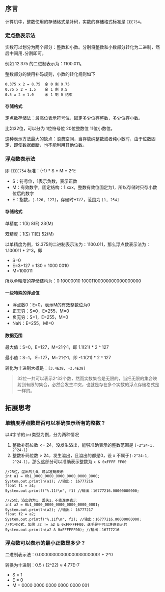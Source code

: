 ## 序言
计算机中，整数使用的存储格式是补码，实数的存储格式标准是 `IEE754`。

### 定点数表示法
实数可以划分为两个部分：整数和小数。分别将整数和小数部分转化为二进制，然后中间用`.`分割即可。

例如 12.375 的二进制表示为：1100.011。

整数部分的使用补码规则，小数的转化规则如下
```
0.375 x 2 = 0.75  余 0 剩 0.75
0.75 x 2 = 1.5    余 1 剩 0.5
0.5 x 2 = 1.0     余 1 剩 0 结束
```

#### 存储格式
定点数存储法：最高位表示符号位，固定多少位存整数，多少位存小数。

比如32位，可以分为 1位符号位 20位整数位 11位小数位。

这种表示方法最大的缺点：浪费空间，当存放纯整数或者纯小数时，由于位数固定，即使数据截断，也不能利用其他位数。

### 浮点数表示法
即 `IEEE754` 标准：(-1) * S * M * 2^E

- S：符号位，1表示负数，表示正数
- M：有效数字，固定结构：1.xxx，整数有效位固定为1，所以存储时只存小数位后的数字
- E：指数，`[-126, 127]`，存储时+127，范围为 `[1, 254]`

#### 存储格式
单精度：1(S) 8(E) 23(M)

双精度：1(S) 11(E) 52(M)

以单精度为例，12.375的二进制表示法为：1100.011，那么浮点数表示法为：1.100011 * 2^3，即

- S=0
- E=3+127 = 130 = 1000 0010
- M=100011

所以单精度的存储结构为：0 10000010 10001100000000000000000

#### 一些特殊的浮点值

- 浮点数0：E=0，表示M的有效整数位为0
- 正无穷：S=0，E=255，M=0
- 负无穷：S=1，E=255，M=0
- NaN：E=255，M!=0

#### 数据范围
最大值：S=0，E=127，M=21个1，即 1.1(21) * 2 ^ 127

最小值：S=1， E=127，M=21个1，即 -1.1(21) * 2 ^ 127

转化为十进制大概是：`[3.4E38, -3.4E38]`

> 32位一共可以表示2^32个数，然而实数集合是无限的，当把无限的集合映射到有限的集合，必然会发生冲突，也就是存在多个实数的浮点存储格式是一样的。



## 拓展思考
### 单精度浮点数是否可以准确表示所有的整数？
以4字节的`int`类型为例，分为两种情况

1. 整数补码位数 <= 24，没发生溢出，能够准确表示的整数范围是 `[-2^24-1, 2^24-1]`
2. 整数补码位数 > 24，发生溢出，且溢出的都是0，设 x 不属于`[-2^24-1, 2^24-1]`，那么这部分可以准确表示整数为 `x & 0xFFFF FF00`

```
//25位，溢出的为0，可以准确表示
int a1 = 0b1_0000_0000_0000_0000_0000_0000;
System.out.println(a1); //输出： 16777216
float f1 = a1;
System.out.printf("%.11f\n", f1) //输出：16777216.00000000000;

//25位，溢出的为1，丢失1，不能准确表示
int a2 = 0b1_0000_0000_0000_0000_0000_0001;
System.out.println(a2); //输出： 16777217
float f2 = a2;
System.out.printf("%.11f\n", f2); //输出：16777216.00000000000;
//套用公式，如果 a2 != a2 & 0xFFFFFF00，说明是不可以准确表示的
System.out.println(a2 & 0xFFFFFF00); //输出：16777216

```

### 浮点数可以表示的最小正数是多少？

二进制表示法：0.00000000000000000000001 * 2^0

转换为十进制：0.5 / (2^22) ≈ 4.77E-7

- S = 1
- E = 0
- M = 0000 0000 0000 0000 0000 001
